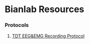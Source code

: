 # Bianlab Resources

### Protocols

1. [TDT EEG&EMG Recording Protocol](./TDT_EEG&EMG_Recording_protocols.md)